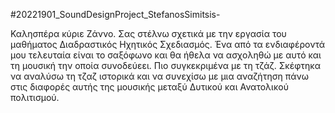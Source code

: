 #20221901_SoundDesignProject_StefanosSimitsis-

Καλησπέρα κύριε Ζάννο. Σας στέλνω σχετικά με την εργασία του μαθήματος Διαδραστικός Ηχητικός Σχεδιασμός. Ένα από τα ενδιαφέροντά μου τελευταία είναι το σαξόφωνο
και θα ήθελα να ασχοληθώ με αυτό και τη μουσική την οποία συνοδεύεει. Πιο συγκεκριμένα με τη τζάζ.
Σκέφτηκα να αναλύσω τη τζαζ ιστορικά και να συνεχίσω με μια αναζήτηση πάνω στις διαφορές αυτής της μουσικής μεταξύ Δυτικού και Ανατολικού πολιτισμού.
